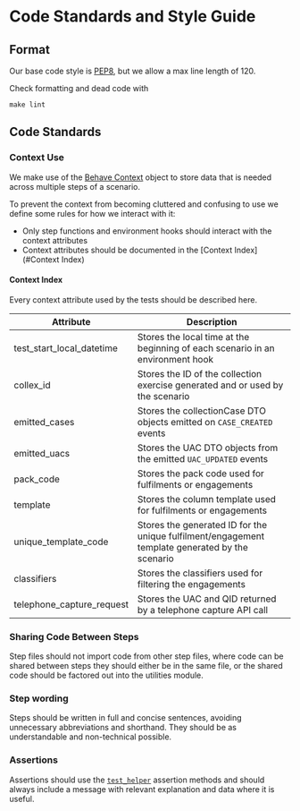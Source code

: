 # Code Standards and Style Guide

## Format

Our base code style is [PEP8](https://www.python.org/dev/peps/pep-0008/), but we allow a max line length of 120.

Check formatting and dead code with

```shell
make lint
```

## Code Standards

### Context Use

We make use of the [Behave Context](https://behave.readthedocs.io/en/stable/tutorial.html#context) object to store data
that is needed across multiple steps of a scenario.

To prevent the context from becoming cluttered and confusing to use we define some rules for how we interact with it:

- Only step functions and environment hooks should interact with the context attributes
- Context attributes should be documented in the [Context Index](#Context Index)

#### Context Index

Every context attribute used by the tests should be described here.

| Attribute                 | Description                                                                                     |
| ------------------------- | ----------------------------------------------------------------------------------------------- |
| test_start_local_datetime | Stores the local time at the beginning of each scenario in an environment hook                  |
| collex_id                 | Stores the ID of the collection exercise generated and or used by the scenario                  |
| emitted_cases             | Stores the collectionCase DTO objects emitted on `CASE_CREATED` events                          |
| emitted_uacs              | Stores the UAC DTO objects from the emitted `UAC_UPDATED` events                                |
| pack_code                 | Stores the pack code used for fulfilments or engagements                                        |
| template                  | Stores the column template used for fulfilments or engagements                                  |
| unique_template_code      | Stores the generated ID for the unique fulfilment/engagement template generated by the scenario |
| classifiers               | Stores the classifiers used for filtering the engagements                                       |
| telephone_capture_request | Stores the UAC and QID returned by a telephone capture API call                                 |

### Sharing Code Between Steps

Step files should not import code from other step files, where code can be shared between steps they should either be in
the same file, or the shared code should be factored out into the utilities module.

### Step wording

Steps should be written in full and concise sentences, avoiding unnecessary abbreviations and shorthand. They should be
as understandable and non-technical possible.

### Assertions

Assertions should use the [`test_helper`](acceptance_tests/utilities/test_case_helper.py) assertion methods and should
always include a message with relevant explanation and data where it is useful.
